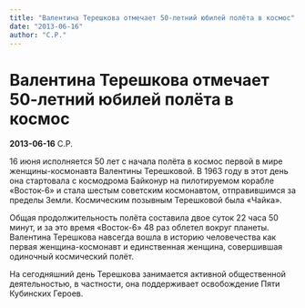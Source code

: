 ```yaml
---
title: "Валентина Терешкова отмечает 50-летний юбилей полёта в космос"
date: "2013-06-16"
author: "С.Р."
---
```


# Валентина Терешкова отмечает 50-летний юбилей полёта в космос

**2013-06-16** С.Р.

16 июня исполняется 50 лет с начала полёта в космос первой в мире женщины-космонавта Валентины Терешковой. В 1963 году в этот день она стартовала с космодрома Байконур на пилотируемом корабле «Восток-6» и стала шестым советским космонавтом, отправившимся за пределы Земли. Космическим позывным Терешковой была «Чайка».

Общая продолжительность полёта составила двое суток 22 часа 50 минут, и за это время «Восток-6» 48 раз облетел вокруг планеты. Валентина Терешкова навсегда вошла в историю человечества как первая женщина-космонавт и единственная женщина, совершившая одиночный космический полёт.

На сегодняшний день Терешкова занимается активной общественной деятельностью, в частности, она поддерживает освобождение Пяти Кубинских Героев.